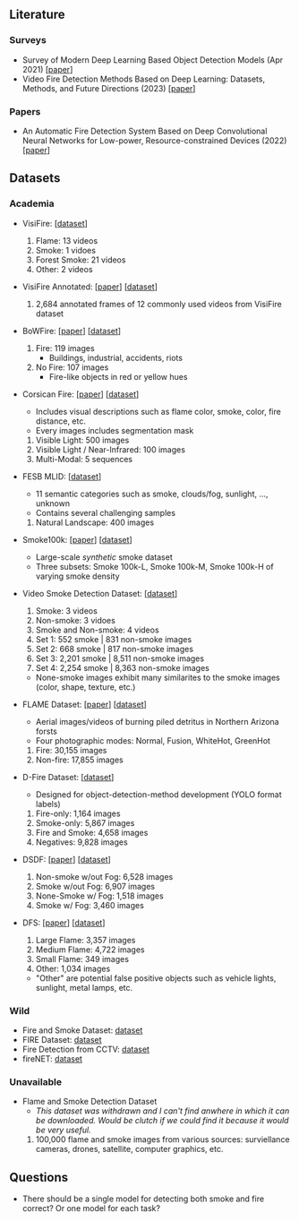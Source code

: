 ## Literature
### Surveys
- Survey of Modern Deep Learning Based Object Detection Models (Apr 2021) [[paper](https://www.sciencedirect.com/science/article/abs/pii/S1051200422001312?fr=RR-2&ref=pdf_download&rr=8712ed373c681454)]
- Video Fire Detection Methods Based on Deep Learning: Datasets, Methods, and Future Directions (2023) [[paper](https://www.mdpi.com/2571-6255/6/8/315)]
### Papers
- An Automatic Fire Detection System Based on Deep Convolutional Neural Networks for Low-power, Resource-constrained Devices (2022) [[paper](https://link.springer.com/article/10.1007/s00521-022-07467-z)]

## Datasets
### Academia
- VisiFire: [[dataset](http://signal.ee.bilkent.edu.tr/VisiFire/Demo/SampleClips.html)]
    1. Flame: 13 videos
    1. Smoke: 1 vidoes
    1. Forest Smoke: 21 videos
    1. Other: 2 videos
- VisiFire Annotated: [[paper](https://www.sciencedirect.com/science/article/pii/S2352340922001378)] [[dataset](https://zenodo.org/records/5893854)]

    1. 2,684 annotated frames of 12 commonly used videos from VisiFire dataset
- BoWFire: [[paper](https://arxiv.org/abs/1506.03495)] [[dataset](https://bitbucket.org/gbdi/bowfire-dataset/src/master/)]
    1. Fire: 119 images
        - Buildings, industrial, accidents, riots
    2. No Fire: 107 images
        - Fire-like objects in red or yellow hues
- Corsican Fire: [[paper](https://www.sciencedirect.com/science/article/pii/S0379711217302114)] [[dataset](https://cfdb.univ-corse.fr/donnees_images_page_134_menu,2.htm)]
    - Includes visual descriptions such as flame color, smoke, color, fire distance, etc.
    - Every images includes segmentation mask
    1. Visible Light: 500 images
    1. Visible Light / Near-Infrared: 100 images
    1. Multi-Modal: 5 sequences
- FESB MLID: [[dataset](http://wildfire.fesb.hr/index.php?option=com_content&view=article&id=66%20&Itemid=76)]
    - 11 semantic categories such as smoke, clouds/fog, sunlight, ..., unknown
    - Contains several challenging samples
    1. Natural Landscape: 400 images
- Smoke100k: [[paper](https://ieeexplore-ieee-org.ezproxy.lib.utexas.edu/document/9015309)] [[dataset](https://bigmms.github.io/cheng_gcce19_smoke100k/)]
    - Large-scale *synthetic* smoke dataset
    - Three subsets: Smoke 100k-L, Smoke 100k-M, Smoke 100k-H of varying smoke density
- Video Smoke Detection Dataset: [[dataset](http://staff.ustc.edu.cn/~yfn/vsd.html)]
    1. Smoke: 3 videos
    1. Non-smoke: 3 vidoes
    1. Smoke and Non-smoke: 4 videos
    1. Set 1: 552 smoke | 831 non-smoke images
    1. Set 2: 668 smoke | 817 non-smoke images
    1. Set 3: 2,201 smoke | 8,511 non-smoke images
    1. Set 4: 2,254 smoke | 8,363 non-smoke images
    - None-smoke images exhibit many similarites to the smoke images (color, shape, texture, etc.)
- FLAME Dataset: [[paper](https://www.sciencedirect.com/science/article/pii/S1389128621001201)] [[dataset](https://github.com/AlirezaShamsoshoara/Fire-Detection-UAV-Aerial-Image-Classification-Segmentation-UnmannedAerialVehicle)]
    - Aerial images/videos of burning piled detritus in Northern Arizona forsts
    - Four photographic modes: Normal, Fusion, WhiteHot, GreenHot
    1. Fire: 30,155 images
    1. Non-fire: 17,855 images
- D-Fire Dataset: [[dataset](https://github.com/gaiasd/DFireDataset)]
    - Designed for object-detection-method development (YOLO format labels)
    1. Fire-only: 1,164 images
    1. Smoke-only: 5,867 images
    1. Fire and Smoke: 4,658 images
    1. Negatives: 9,828 images
- DSDF: [[paper](https://www.sciencedirect.com/science/article/pii/S1051200422000719)] [[dataset](https://drive.google.com/file/d/1PuNZ5dfzsdVnn-tnohbhmvvriXSb7LWF/view)]
    1. Non-smoke w/out Fog: 6,528 images
    1. Smoke w/out Fog: 6,907 images
    1. None-Smoke w/ Fog: 1,518 images
    1. Smoke w/ Fog: 3,460 images
- DFS: [[paper](https://link.springer.com/article/10.1007/s11042-022-13580-x)] [[dataset](https://github.com/siyuanwu/DFS-FIRE-SMOKE-Dataset)]
    1. Large Flame: 3,357 images
    1. Medium Flame: 4,722 images
    1. Small Flame: 349 images
    1. Other: 1,034 images
    - "Other" are potential false positive objects such as vehicle lights, sunlight, metal lamps, etc.

### Wild
- Fire and Smoke Dataset: [dataset](https://www.kaggle.com/datasets/dataclusterlabs/fire-and-smoke-dataset?resource=download)
- FIRE Dataset: [dataset](https://www.kaggle.com/datasets/phylake1337/fire-dataset)
- Fire Detection from CCTV: [dataset](https://www.kaggle.com/datasets/ritupande/fire-detection-from-cctv)
- fireNET: [dataset](https://github.com/OlafenwaMoses/FireNET?tab=readme-ov-file)

### Unavailable
- Flame and Smoke Detection Dataset
    - *This dataset was withdrawn and I can't find anwhere in which it can be downloaded. Would be clutch if we could find it because it would be very useful.*
    1. 100,000 flame and smoke images from various sources: surviellance cameras, drones, satellite, computer graphics, etc.

## Questions
- There should be a single model for detecting both smoke and fire correct? Or one model for each task?
